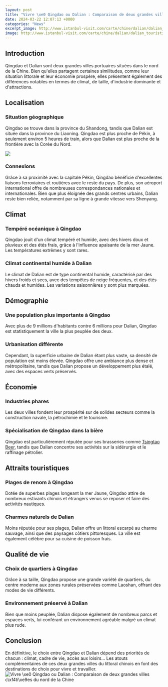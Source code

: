 ```yaml
---
layout: post
title: "Vivre \xe0 Qingdao ou Dalian : Comparaison de deux grandes villes c\xf4ti\xe9es du nord de la Chine"
date: 2024-03-22 12:07:13 +0000
categories: "News"
excerpt_image: http://www.istanbul-visit.com/carte/chine/dalian/dalian_touristique_plan.jpg
image: http://www.istanbul-visit.com/carte/chine/dalian/dalian_touristique_plan.jpg
---
```


## Introduction
Qingdao et Dalian sont deux grandes villes portuaires situées dans le nord de la Chine. Bien qu'elles partagent certaines similitudes, comme leur situation littorale et leur économie prospère, elles présentent également des différences notables en termes de climat, de taille, d'industrie dominante et d'attractions. 
## Localisation 
### Situation géographique 
Qingdao se trouve dans la province du Shandong, tandis que Dalian est située dans la province du Liaoning. Qingdao est plus proche de Pékin, à seulement environ 5 heures de train, alors que Dalian est plus proche de la frontière avec la Corée du Nord.

![](https://www.alibabuy.com/photos/library/1500/14881.jpg)
### Connexions 
Grâce à sa proximité avec la capitale Pékin, Qingdao bénéficie d'excellentes liaisons ferroviaires et routières avec le reste du pays. De plus, son aéroport international offre de nombreuses correspondances nationales et internationales. Bien que plus éloignée des grands centres urbains, Dalian reste bien reliée, notamment par sa ligne à grande vitesse vers Shenyang.
## Climat 
### Tempéré océanique à Qingdao
Qingdao jouit d'un climat tempéré et humide, avec des hivers doux et pluvieux et des étés frais, grâce à l'influence apaisante de la mer Jaune. Les températures extrêmes y sont rares.
### Climat continental humide à Dalian 
Le climat de Dalian est de type continental humide, caractérisé par des hivers froids et secs, avec des tempêtes de neige fréquentes, et des étés chauds et humides. Les variations saisonnières y sont plus marquées.
## Démographie
### Une population plus importante à Qingdao
Avec plus de 9 millions d'habitants contre 6 millions pour Dalian, Qingdao est statistiquement la ville la plus peuplée des deux. 
### Urbanisation différente
Cependant, la superficie urbaine de Dalian étant plus vaste, sa densité de population est moins élevée. Qingdao offre une ambiance plus dense et métropolitaine, tandis que Dalian propose un développement plus étalé, avec des espaces verts préservés.
## Économie
### Industries phares
Les deux villes fondent leur prospérité sur de solides secteurs comme la construction navale, la pétrochimie et le tourisme.  
### Spécialisation de Qingdao dans la bière
Qingdao est particulièrement réputée pour ses brasseries comme [Tsingtao Beer](https://elviaje.github.io/2024-01-09-las-condiciones-de-vida-en-guinea-ecuatorial/), tandis que Dalian concentre ses activités sur la sidérurgie et le raffinage pétrolier.
## Attraits touristiques
### Plages de renom à Qingdao
Dotée de superbes plages longeant la mer Jaune, Qingdao attire de nombreux estivants chinois et étrangers venus se reposer et faire des activités nautiques.
### Charmes naturels de Dalian
Moins réputée pour ses plages, Dalian offre un littoral escarpé au charme sauvage, ainsi que des paysages côtiers pittoresques. La ville est également célèbre pour sa cuisine de poisson frais.
## Qualité de vie
### Choix de quartiers à Qingdao
Grâce à sa taille, Qingdao propose une grande variété de quartiers, du centre moderne aux zones rurales préservées comme Laoshan, offrant des modes de vie différents.
### Environnement préservé à Dalian 
Bien que moins peuplée, Dalian dispose également de nombreux parcs et espaces verts, lui conférant un environnement agréable malgré un climat plus rude.
## Conclusion
En définitive, le choix entre Qingdao et Dalian dépend des priorités de chacun : climat, cadre de vie, accès aux loisirs... Les atouts complémentaires de ces deux grandes villes du littoral chinois en font des destinations de choix pour vivre et travailler.
![Vivre \xe0 Qingdao ou Dalian : Comparaison de deux grandes villes c\xf4ti\xe9es du nord de la Chine](http://www.istanbul-visit.com/carte/chine/dalian/dalian_touristique_plan.jpg)